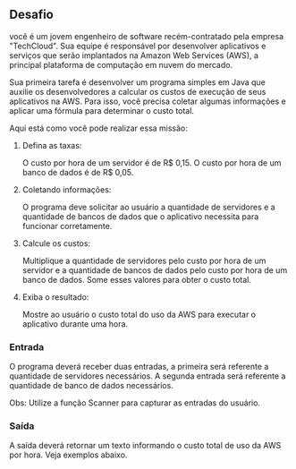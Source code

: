 ## Desafio
você é um jovem engenheiro de software recém-contratado pela empresa "TechCloud". Sua equipe é responsável por desenvolver aplicativos e serviços que serão implantados na Amazon Web Services (AWS), a principal plataforma de computação em nuvem do mercado.

Sua primeira tarefa é desenvolver um programa simples em Java que auxilie os desenvolvedores a calcular os custos de execução de seus aplicativos na AWS. Para isso, você precisa coletar algumas informações e aplicar uma fórmula para determinar o custo total.

Aqui está como você pode realizar essa missão:

1. Defina as taxas:

    O custo por hora de um servidor é de R$ 0,15.
    O custo por hora de um banco de dados é de R$ 0,05.

2. Coletando informações:

    O programa deve solicitar ao usuário a quantidade de servidores e a quantidade de bancos de dados que o aplicativo necessita para funcionar corretamente.

3. Calcule os custos:

    Multiplique a quantidade de servidores pelo custo por hora de um servidor e a quantidade de bancos de dados pelo custo por hora de um banco de dados. Some esses valores para obter o custo total.
 
4. Exiba o resultado:

    Mostre ao usuário o custo total do uso da AWS para executar o aplicativo durante uma hora.
 

### Entrada
O programa deverá receber duas entradas, a primeira será referente a quantidade de servidores necessários. A segunda entrada será referente a quantidade de banco de dados necessários.

Obs: Utilize a função Scanner para capturar as entradas do usuário.

### Saída 
A saída deverá retornar um texto informando o custo total de uso da AWS por hora. Veja exemplos abaixo.